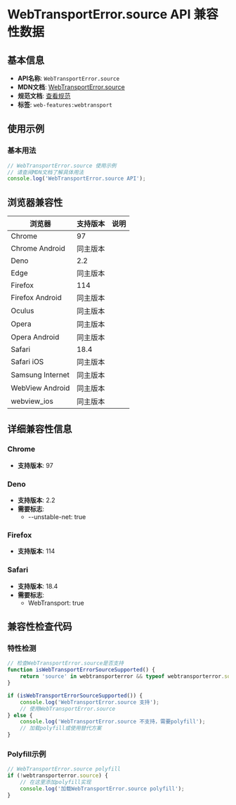 # WebTransportError.source API 兼容性数据

## 基本信息

- **API名称**: `WebTransportError.source`
- **MDN文档**: [WebTransportError.source](https://developer.mozilla.org/docs/Web/API/WebTransportError/source)
- **规范文档**: [查看规范](https://w3c.github.io/webtransport/#dom-webtransporterror-source)
- **标签**: `web-features:webtransport`

## 使用示例

### 基本用法

```javascript
// WebTransportError.source 使用示例
// 请查阅MDN文档了解具体用法
console.log('WebTransportError.source API');
```

## 浏览器兼容性

| 浏览器 | 支持版本 | 说明 |
|--------|----------|------|
| Chrome | 97 |  |
| Chrome Android | 同主版本 |  |
| Deno | 2.2 |  |
| Edge | 同主版本 |  |
| Firefox | 114 |  |
| Firefox Android | 同主版本 |  |
| Oculus | 同主版本 |  |
| Opera | 同主版本 |  |
| Opera Android | 同主版本 |  |
| Safari | 18.4 |  |
| Safari iOS | 同主版本 |  |
| Samsung Internet | 同主版本 |  |
| WebView Android | 同主版本 |  |
| webview_ios | 同主版本 |  |

## 详细兼容性信息

### Chrome

- **支持版本**: 97

### Deno

- **支持版本**: 2.2
- **需要标志**: 
  - --unstable-net: true

### Firefox

- **支持版本**: 114

### Safari

- **支持版本**: 18.4
- **需要标志**: 
  - WebTransport: true

## 兼容性检查代码

### 特性检测

```javascript
// 检查WebTransportError.source是否支持
function isWebTransportErrorSourceSupported() {
    return 'source' in webtransporterror && typeof webtransporterror.source === 'function';
}

if (isWebTransportErrorSourceSupported()) {
    console.log('WebTransportError.source 支持');
    // 使用WebTransportError.source
} else {
    console.log('WebTransportError.source 不支持，需要polyfill');
    // 加载polyfill或使用替代方案
}
```

### Polyfill示例

```javascript
// WebTransportError.source polyfill
if (!webtransporterror.source) {
    // 在这里添加polyfill实现
    console.log('加载WebTransportError.source polyfill');
}
```

